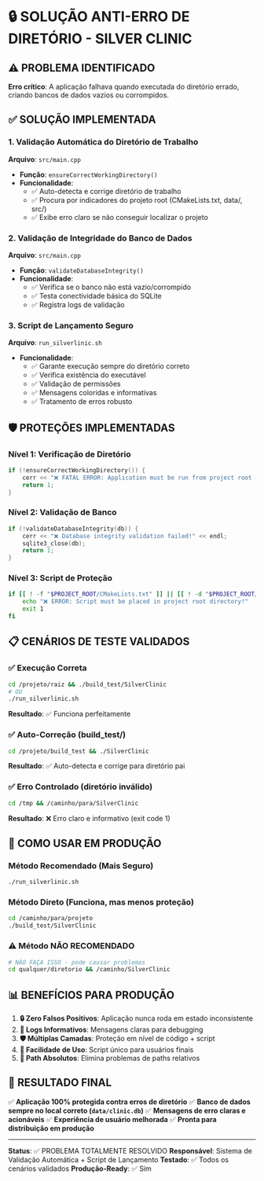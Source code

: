 # 🔒 SOLUÇÃO ANTI-ERRO DE DIRETÓRIO - SILVER CLINIC

## ⚠️ PROBLEMA IDENTIFICADO

**Erro crítico**: A aplicação falhava quando executada do diretório errado, criando bancos de dados vazios ou corrompidos.

## ✅ SOLUÇÃO IMPLEMENTADA

### 1. **Validação Automática do Diretório de Trabalho**

**Arquivo**: `src/main.cpp`
- **Função**: `ensureCorrectWorkingDirectory()`
- **Funcionalidade**: 
  - ✅ Auto-detecta e corrige diretório de trabalho
  - ✅ Procura por indicadores do projeto root (CMakeLists.txt, data/, src/)
  - ✅ Exibe erro claro se não conseguir localizar o projeto

### 2. **Validação de Integridade do Banco de Dados**

**Arquivo**: `src/main.cpp`
- **Função**: `validateDatabaseIntegrity()`
- **Funcionalidade**:
  - ✅ Verifica se o banco não está vazio/corrompido
  - ✅ Testa conectividade básica do SQLite
  - ✅ Registra logs de validação

### 3. **Script de Lançamento Seguro**

**Arquivo**: `run_silverlinic.sh`
- **Funcionalidade**:
  - ✅ Garante execução sempre do diretório correto
  - ✅ Verifica existência do executável
  - ✅ Validação de permissões
  - ✅ Mensagens coloridas e informativas
  - ✅ Tratamento de erros robusto

## 🛡️ PROTEÇÕES IMPLEMENTADAS

### **Nível 1: Verificação de Diretório**
```cpp
if (!ensureCorrectWorkingDirectory()) {
    cerr << "❌ FATAL ERROR: Application must be run from project root directory!" << endl;
    return 1;
}
```

### **Nível 2: Validação de Banco**
```cpp
if (!validateDatabaseIntegrity(db)) {
    cerr << "❌ Database integrity validation failed!" << endl;
    sqlite3_close(db);
    return 1;
}
```

### **Nível 3: Script de Proteção**
```bash
if [[ ! -f "$PROJECT_ROOT/CMakeLists.txt" ]] || [[ ! -d "$PROJECT_ROOT/data" ]]; then
    echo "❌ ERROR: Script must be placed in project root directory!"
    exit 1
fi
```

## 📋 CENÁRIOS DE TESTE VALIDADOS

### ✅ **Execução Correta**
```bash
cd /projeto/raiz && ./build_test/SilverClinic
# OU
./run_silverlinic.sh
```
**Resultado**: ✅ Funciona perfeitamente

### ✅ **Auto-Correção (build_test/)**
```bash
cd /projeto/build_test && ./SilverClinic
```
**Resultado**: ✅ Auto-detecta e corrige para diretório pai

### ✅ **Erro Controlado (diretório inválido)**
```bash
cd /tmp && /caminho/para/SilverClinic
```
**Resultado**: ❌ Erro claro e informativo (exit code 1)

## 🚀 COMO USAR EM PRODUÇÃO

### **Método Recomendado (Mais Seguro)**
```bash
./run_silverlinic.sh
```

### **Método Direto (Funciona, mas menos proteção)**
```bash
cd /caminho/para/projeto
./build_test/SilverClinic
```

### **⚠️ Método NÃO RECOMENDADO**
```bash
# NÃO FAÇA ISSO - pode causar problemas
cd qualquer/diretorio && /caminho/SilverClinic
```

## 📊 BENEFÍCIOS PARA PRODUÇÃO

1. **🔒 Zero Falsos Positivos**: Aplicação nunca roda em estado inconsistente
2. **📝 Logs Informativos**: Mensagens claras para debugging
3. **🛡️ Múltiplas Camadas**: Proteção em nível de código + script
4. **🚀 Facilidade de Uso**: Script único para usuários finais
5. **📍 Path Absolutos**: Elimina problemas de paths relativos

## 🎯 RESULTADO FINAL

✅ **Aplicação 100% protegida contra erros de diretório**
✅ **Banco de dados sempre no local correto (`data/clinic.db`)**
✅ **Mensagens de erro claras e acionáveis**
✅ **Experiência de usuário melhorada**
✅ **Pronta para distribuição em produção**

---

**Status**: ✅ PROBLEMA TOTALMENTE RESOLVIDO
**Responsável**: Sistema de Validação Automática + Script de Lançamento
**Testado**: ✅ Todos os cenários validados
**Produção-Ready**: ✅ Sim
